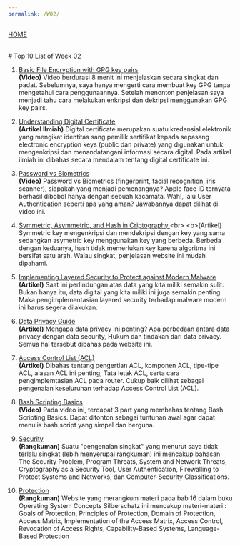 ```yaml
---
permalink: /W02/
---
```

[HOME](../)

<br>
# Top 10 List of Week 02


1. [Basic File Encryption with GPG key pairs](https://www.youtube.com/watch?v=DMGIlj7u7Eo)<br>
<b>(Video)</b> Video berdurasi 8 menit ini menjelaskan secara singkat dan padat. Sebelumnya, saya hanya mengerti cara membuat key GPG tanpa mengetahui cara penggunaannya. Setelah menonton penjelasan saya menjadi tahu cara melakukan enkripsi dan dekripsi menggunakan GPG key pairs.

2. [Understanding Digital Certificate](http://citeseerx.ist.psu.edu/viewdoc/download?doi=10.1.1.298.8618&rep=rep1&type=pdf)<br>
<b>(Artikel Ilmiah)</b> Digital certificate merupakan suatu kredensial elektronik yang mengikat identitas sang pemilik sertifikat kepada sepasang electronic encryption keys (public dan private) yang digunakan untuk mengenkripsi dan menandatangani informasi secara digital. Pada artikel ilmiah ini dibahas secara mendalam tentang digital certificate ini.

3. [Password vs Biometrics](https://www.youtube.com/watch?v=ZPG3XQhZVII)<br>
<b>(Video)</b> Password vs Biometrics (fingerprint, facial recognition, iris scanner), siapakah yang menjadi pemenangnya? 
Apple face ID ternyata berhasil dibobol hanya dengan sebuah kacamata. Wah!, lalu User Authentication seperti apa yang aman? Jawabannya dapat dilihat di video ini.

4. [Symmetric, Asymmetric, and Hash in Criptography ](https://packetlife.net/blog/2010/nov/23/symmetric-asymmetric-encryption-hashing/#:~:text=Asymmetric%20encryption%20is%20also%20known,encryption%20and%20one%20for%20decryption.&text=This%20is%20accomplished%20by%20the,be%20used%20to%20encrypt%20data.)<br>
<b>(Artikel)</b> Symmetric key mengenkripsi dan mendekripsi dengan key yang sama sedangkan asymetric key menggunakan key yang berbeda. Berbeda dengan keduanya, hash tidak memerlukan key karena algoritma ini bersifat satu arah. Walau singkat, penjelasan website ini mudah dipahami.

5. [Implementing Layered Security to Protect against Modern Malware ](https://www.newnettechnologies.com/implementing-layered-security-to-protect-against-modern-malware.html)<br>
<b>(Artikel)</b> Saat ini perlindungan atas data yang kita miliki semakin sulit. Bukan hanya itu, data digital yang kita miliki ini juga semakin penting. Maka pengimplementasian layered security terhadap malware modern ini harus segera dilakukan.

6. [Data Privacy Guide](https://www.varonis.com/blog/data-privacy/)<br>
<b>(Artikel)</b> Mengapa data privacy ini penting? Apa perbedaan antara data privacy dengan data security, Hukum dan tindakan dari data privacy. Semua hal tersebut dibahas pada website ini. 

7. [Access Control List (ACL)](https://www.ittsystems.com/access-control-list-acl/)<br>
<b>(Artikel)</b> Dibahas tentang pengertian ACL, komponen ACL, tipe-tipe ACL, alasan ACL ini penting, Tata letak ACL, serta cara pengimplemtasian ACL pada router. Cukup baik dilihat sebagai pengenalan keseluruhan terhadap Access Control List (ACL).

8. [Bash Scripting Basics](https://www.youtube.com/watch?v=NSu4IWlOU7k&t=781s)<br>
<b>(Video)</b> Pada video ini, terdapat 3 part yang membahas tentang Bash Scripting Basics. Dapat ditonton sebagai tuntunan awal agar dapat menulis bash script yang simpel dan berguna.

9. [Security](https://www.cs.uic.edu/~jbell/CourseNotes/OperatingSystems/15_Security.html)<br>
<b>(Rangkuman)</b> Suatu "pengenalan singkat" yang menurut saya tidak terlalu singkat (lebih menyerupai rangkuman) ini mencakup bahasan The Security Problem, Program Threats, System and Network Threats, Cryptography as a Security Tool, User Authentication, Firewalling to Protect Systems and Networks, dan Computer-Security Classifications.

10. [Protection](https://www.cs.uic.edu/~jbell/CourseNotes/OperatingSystems/14_Protection.html)<br>
<b>(Rangkuman)</b> Website yang merangkum materi pada bab 16 dalam buku Operating System Concepts Silberschatz ini mencakup materi-materi : Goals of Protection, Principles of Protection, Domain of Protection, Access Matrix, Implementation of the Access Matrix, Access Control, Revocation of Access Rights, Capability-Based Systems, Language-Based Protection